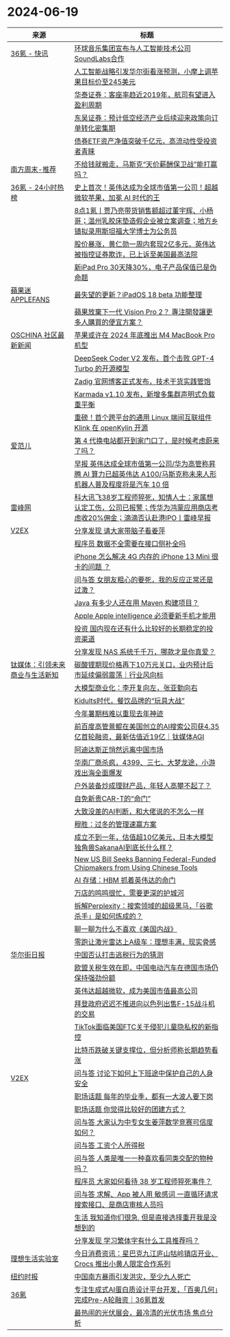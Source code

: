 ﻿# 2024-06-19

|来源|标题|
|---|---|
|[36氪 - 快讯](https://rsshub.app/36kr/newsflashes)|[环球音乐集团宣布与人工智能技术公司SoundLabs合作](https://www.36kr.com/newsflashes/2825968717728005)|
||[人工智能战略引发华尔街看涨预测，小摩上调苹果目标价至245美元](https://www.36kr.com/newsflashes/2825967578859784)|
||[华泰证券：客座率趋近2019年，航司有望进入盈利周期](https://www.36kr.com/newsflashes/2825966514063619)|
||[东吴证券：预计低空经济产业后续迎来政策向订单转化密集期](https://www.36kr.com/newsflashes/2825966308018432)|
||[债券ETF资产净值突破千亿元，高流动性受投资者青睐](https://www.36kr.com/newsflashes/2825966051002633)|
|[南方周末-推荐](https://plink.anyfeeder.com/infzm/recommends)|[不给钱就搬走，马斯克“天价薪酬保卫战”能打赢吗？](https://www.infzm.com/contents/273613)|
|[36氪 - 24小时热榜](https://rss.mifaw.com/articles/5c8bb11a3c41f61efd36683e/5c91d2e23882afa09dff4901)|[史上首次！英伟达成为全球市值第一公司！超越微软苹果，加冕 AI 时代的王](https://36kr.com/p/2826003450087938)|
||[8点1氪丨贾乃亮带货销售额超过董宇辉、小杨哥；温州乳胶床垫造假企业被立案调查；地方乡镇拟录用斯坦福大学博士为公务员](https://36kr.com/p/2825955729049862)|
||[股价暴涨，黄仁勋一周内套现2亿多元，英伟达被指控证券欺诈，已上诉至美国最高法院](https://36kr.com/p/2825103863613955)|
||[新iPad Pro 30天降30%，电子产品保值已是伪命题](https://36kr.com/p/2825232616528260)|
|[蘋果迷 APPLEFANS](https://applefans.today/feed/)|[最失望的更新？iPadOS 18 beta 功能整理](https://applefans.today/2024-06-ipados-18-beta-features/)|
||[蘋果放棄下一代 Vision Pro 2？ 專注開發讓更多人購買的便宜方案？](https://applefans.today/2024-06-apple-vision-cheaper-rumors/)|
|[OSCHINA 社区最新新闻](https://www.oschina.net/news/rss)|[苹果或许在 2024 年底推出 M4 MacBook Pro 机型](https://www.oschina.net/news/297911)|
||[DeepSeek Coder V2 发布，首个击败 GPT-4 Turbo 的开源模型](https://www.oschina.net/news/297904)|
||[Zadig 官网博客正式发布，技术干货实践管饱](https://my.oschina.net/koderover/blog/11210095)|
||[Karmada v1.10 发布，新增多集群声明式负载重平衡](https://my.oschina.net/u/4526289/blog/11211964)|
||[重磅！首个跨平台的通用 Linux 端间互联组件 Klink 在 openKylin 开源](https://www.oschina.net/news/297894)|
|[爱范儿](https://plink.anyfeeder.com/ifanr)|[第 4 代换电站都开到家门口了，是时候考虑蔚来了吗？](https://www.ifanr.com/1589412?utm_source=rss&utm_medium=rss&utm_campaign=)|
||[早报 英伟达成全球市值第一公司/华为高管称昇腾 AI 算力已超英伟达 A100/马斯克称未来人形机器人普及程度将是汽车 10 倍](https://www.ifanr.com/1589541?utm_source=rss&utm_medium=rss&utm_campaign=)|
|[雷峰网](https://plink.anyfeeder.com/leiphone)|[科大讯飞38岁工程师猝死，知情人士：家属想认定工伤，公司已报警；传华为鸿蒙应用商店考虑收20%佣金；滴滴否认赴港IPO丨雷峰早报](https://www.leiphone.com/category/zaobao/44ANEZJ2ykSLeLh0.html)|
|[V2EX](http://www.v2ex.com/index.xml)|[ 分享发现 请大家带脑子看姜萍](https://www.v2ex.com/t/1050809#reply16)|
||[ 程序员 数据不全需要在接口侧补全吗](https://www.v2ex.com/t/1050803#reply11)|
||[ iPhone 怎么解决 4G 内存的 iPhone 13 Mini 很卡的问题 ？](https://www.v2ex.com/t/1050796#reply17)|
||[ 问与答 女朋友粗心的要死，我的反应正常还是过激？](https://www.v2ex.com/t/1050793#reply119)|
||[ Java 有多少人还在用 Maven 构建项目？](https://www.v2ex.com/t/1050791#reply24)|
||[ Apple Apple intelligence 必须要新手机才能用](https://www.v2ex.com/t/1050782#reply22)|
||[ 投资 国内现在还有什么比较好的长期稳定的投资渠道](https://www.v2ex.com/t/1050769#reply11)|
||[ 分享发现 NAS 系统千千万，哪款才是你真爱？](https://www.v2ex.com/t/1050767#reply23)|
|[钛媒体：引领未来商业与生活新知](https://www.tmtpost.com/feed)|[碳酸锂期现价格再下10万元关口，业内预计后市延续偏弱震荡｜行业风向标](https://www.tmtpost.com/7134668.html)|
||[大模型商业化：李开复向左，张亚勤向右](https://www.tmtpost.com/7134409.html)|
||[Kidults时代，餐饮品牌的“玩具大战”](https://www.tmtpost.com/7134681.html)|
||[今年暑期档难以重现去年神迹](https://www.tmtpost.com/7134686.html)|
||[前百度高管景鲲在美国创立的AI搜索公司获4.35亿首轮融资，最新估值近19亿｜钛媒体AGI](https://www.tmtpost.com/7134679.html)|
||[阿迪达斯正悄然远离中国市场](https://www.tmtpost.com/7134524.html)|
||[华南厂商杀疯，4399、三七、大梦龙途，小游戏出海全面爆发](https://www.tmtpost.com/7134531.html)|
||[户外装备炒成理财产品，年轻人高攀不起了？](https://www.tmtpost.com/7134548.html)|
||[自免新贵CAR-T的“命门”](https://www.tmtpost.com/7134645.html)|
||[大致没差的AI判断，和大佬说的不怎么一样](https://www.tmtpost.com/7134564.html)|
||[穆胜：过冬的管理速赢方案](https://www.tmtpost.com/7134574.html)|
||[成立不到一年，估值超10亿美元，日本大模型独角兽SakanaAI到底长什么样？](https://www.tmtpost.com/7134579.html)|
||[New US Bill Seeks Banning Federal-Funded Chipmakers from Using Chinese Tools](https://www.tmtpost.com/7134592.html)|
||[AI 存储：HBM 抓着英伟达的命门](https://www.tmtpost.com/7134477.html)|
||[万店的鸣鸣很忙，需要更深的护城河](https://www.tmtpost.com/7133830.html)|
||[拆解Perplexity：搜索领域的超级黑马，「谷歌杀手」是如何炼成的？](https://www.tmtpost.com/7133765.html)|
||[聊一聊为什么不喜欢《美国内战》](https://www.tmtpost.com/7133761.html)|
||[零跑让激光雷达上A级车：理想丰满，现实骨感](https://www.tmtpost.com/7134019.html)|
|[华尔街日报](https://plink.anyfeeder.com/wsj/cn)|[中国否认打击逃税行为的猜测](https://cn.wsj.com/amp/articles/%E4%B8%AD%E5%9B%BD%E5%90%A6%E8%AE%A4%E6%89%93%E5%87%BB%E9%80%83%E7%A8%8E%E8%A1%8C%E4%B8%BA%E7%9A%84%E7%8C%9C%E6%B5%8B-f199ca12)|
||[欧盟关税生效在即，中国电动汽车在德国市场仍保持强劲份额](https://cn.wsj.com/amp/articles/%E6%AC%A7%E7%9B%9F%E5%85%B3%E7%A8%8E%E7%94%9F%E6%95%88%E5%9C%A8%E5%8D%B3-%E4%B8%AD%E5%9B%BD%E7%94%B5%E5%8A%A8%E6%B1%BD%E8%BD%A6%E5%9C%A8%E5%BE%B7%E5%9B%BD%E5%B8%82%E5%9C%BA%E4%BB%8D%E4%BF%9D%E6%8C%81%E5%BC%BA%E5%8A%B2%E4%BB%BD%E9%A2%9D-665f9b64)|
||[英伟达超越微软，成为美国市值最高公司](https://cn.wsj.com/amp/articles/%E8%8B%B1%E4%BC%9F%E8%BE%BE%E8%B6%85%E8%B6%8A%E5%BE%AE%E8%BD%AF-%E6%88%90%E4%B8%BA%E7%BE%8E%E5%9B%BD%E5%B8%82%E5%80%BC%E6%9C%80%E9%AB%98%E5%85%AC%E5%8F%B8-7b8d423a)|
||[拜登政府迟迟不推进向以色列出售F-15战斗机的交易](https://cn.wsj.com/amp/articles/%E5%9B%BD%E4%BC%9A%E9%A2%86%E8%A2%96%E5%9C%A8%E7%99%BD%E5%AE%AB%E6%96%BD%E5%8E%8B%E5%90%8E%E5%85%81%E8%AE%B8%E6%8E%A8%E8%BF%9B%E7%BE%8E%E5%9B%BD%E5%AF%B9%E4%BB%A5%E8%89%B2%E5%88%97%E7%9A%84%E9%87%8D%E5%A4%A7%E5%86%9B%E5%94%AE%E4%BA%A4%E6%98%93-25ae6ca3)|
||[TikTok面临美国FTC关于侵犯儿童隐私权的新指控](https://cn.wsj.com/amp/articles/ftc%E5%B0%86%E9%92%88%E5%AF%B9tiktok%E7%9A%84%E5%84%BF%E7%AB%A5%E9%9A%90%E7%A7%81%E4%BF%9D%E6%8A%A4%E6%8A%95%E8%AF%89%E8%BD%AC%E4%BA%A4%E7%BB%99%E5%8F%B8%E6%B3%95%E9%83%A8-130e1978)|
||[比特币跌破关键支撑位，但分析师称长期趋势看涨](https://cn.wsj.com/amp/articles/%E6%AF%94%E7%89%B9%E5%B8%81%E8%B7%8C%E7%A0%B4%E5%85%B3%E9%94%AE%E6%94%AF%E6%92%91%E4%BD%8D-%E4%BD%86%E5%88%86%E6%9E%90%E5%B8%88%E7%A7%B0%E9%95%BF%E6%9C%9F%E8%B6%8B%E5%8A%BF%E7%9C%8B%E6%B6%A8-c78d81c3)|
|[V2EX](http://www.v2ex.com/index.xml)|[ 问与答 讨论下如何上下班途中保护自己的人身安全](https://www.v2ex.com/t/1050760#reply16)|
||[ 职场话题 每年的毕业季，都有一大波人要下岗](https://www.v2ex.com/t/1050751#reply18)|
||[ 职场话题 你觉得比较好的团建方式？](https://www.v2ex.com/t/1050745#reply36)|
||[ 问与答 大家认为中专女生姜萍数学竞赛可信度如何？](https://www.v2ex.com/t/1050739#reply72)|
||[ 问与答 工资个人所得税](https://www.v2ex.com/t/1050737#reply19)|
||[ 问与答 人类是唯一一种喜欢看同类交配的物种吗？](https://www.v2ex.com/t/1050734#reply23)|
||[ 程序员 大家如何看待 38 岁工程师猝死事件？](https://www.v2ex.com/t/1050732#reply11)|
||[ 问与答 求解、App 被人用 敏感词 一直循环请求搜索接口、是商店审核人员吗](https://www.v2ex.com/t/1050731#reply20)|
||[ 生活 我知道你们很急, 但是直接选择重开我是没想到的](https://www.v2ex.com/t/1050730#reply21)|
||[ 分享发现 学习繁体字有什么工具推荐吗？](https://www.v2ex.com/t/1050728#reply14)|
|[理想生活实验室](https://www.toodaylab.com/feed)|[今日消费资讯：星巴克九江庐山牯岭镇店开业、Crocs 推出小黄人限定合作系列](http://www.toodaylab.com/82879)|
|[纽约时报](https://plink.anyfeeder.com/nytimes/cn)|[中国南方暴雨引发洪灾，至少九人死亡](https://cn.nytimes.com/china/20240619/china-landslides-floods/)|
|[36氪](http://36kr.com/feed)|[专注生成式AI蛋白质设计平台开发，「百奥几何」完成Pre-A轮融资｜36氪首发](https://36kr.com/p/2825527221274884?f=rss)|
||[最热闹的光伏展会，最冷清的光伏市场 焦点分析](https://36kr.com/p/2824997799758089?f=rss)|
